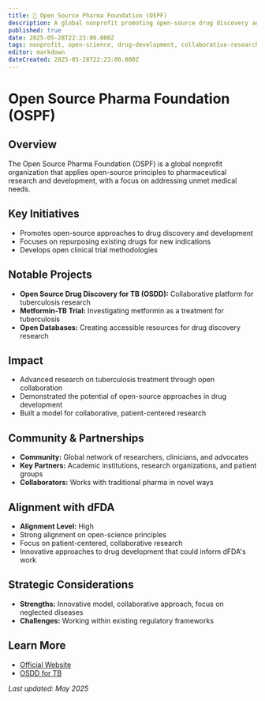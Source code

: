 ```yaml
---
title: 🔄 Open Source Pharma Foundation (OSPF)
description: A global nonprofit promoting open-source drug discovery and development
published: true
date: 2025-05-28T22:23:00.000Z
tags: nonprofit, open-science, drug-development, collaborative-research
editor: markdown
dateCreated: 2025-05-28T22:23:00.000Z
---
```


# Open Source Pharma Foundation (OSPF)

## Overview

The Open Source Pharma Foundation (OSPF) is a global nonprofit organization that applies open-source principles to pharmaceutical research and development, with a focus on addressing unmet medical needs.

## Key Initiatives

- Promotes open-source approaches to drug discovery and development
- Focuses on repurposing existing drugs for new indications
- Develops open clinical trial methodologies

## Notable Projects

- **Open Source Drug Discovery for TB (OSDD):** Collaborative platform for tuberculosis research
- **Metformin-TB Trial:** Investigating metformin as a treatment for tuberculosis
- **Open Databases:** Creating accessible resources for drug discovery research

## Impact

- Advanced research on tuberculosis treatment through open collaboration
- Demonstrated the potential of open-source approaches in drug development
- Built a model for collaborative, patient-centered research

## Community & Partnerships

- **Community:** Global network of researchers, clinicians, and advocates
- **Key Partners:** Academic institutions, research organizations, and patient groups
- **Collaborators:** Works with traditional pharma in novel ways

## Alignment with dFDA

- **Alignment Level:** High
- Strong alignment on open-science principles
- Focus on patient-centered, collaborative research
- Innovative approaches to drug development that could inform dFDA's work

## Strategic Considerations

- **Strengths:** Innovative model, collaborative approach, focus on neglected diseases
- **Challenges:** Working within existing regulatory frameworks

## Learn More

- [Official Website](https://www.opensourcepharma.net/)
- [OSDD for TB](https://www.osdd.net/)

*Last updated: May 2025*
